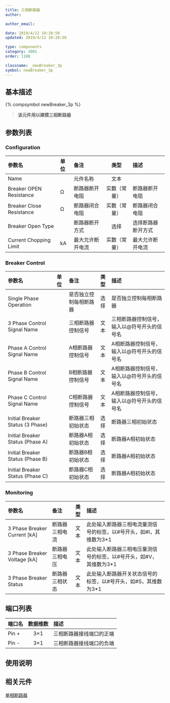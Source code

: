 ```yaml
---
title: 三相断路器
author:

author_email:

date: 2019/4/12 10:20:50
updated: 2019/4/12 10:20:50

type: components
category: 3001
order: 1100

classname: _newBreaker_3p
symbol: newBreaker_3p
---
```

## 基本描述
{% compsymbol newBreaker_3p %}

> **该元件用以建模三相断路器**

## 参数列表
### Configuration
| 参数名 | 单位 | 备注 | 类型 | 描述 |
| :--- | :--- | :--- | :--: | :--- |
| Name |  | 元件名称 | 文本 |  |
| Breaker OPEN Resistance | Ω | 断路器断开电阻 | 实数（常量） | 断路器断开电阻 |
| Breaker Close Resistance | Ω | 断路器闭合电阻 | 实数（常量） | 断路器闭合电阻 |
| Breaker Open Type | | 断路器断开方式 | 选择 | 选择断路器断开方式 |
| Current Chopping Limit | kA | 最大允许断开电流 |  实数（常量） | 最大允许断开电流 |

### Breaker Control
| 参数名 | 单位 | 备注 | 类型 | 描述 |
| :--- | :--- | :--- | :--: | :--- |
| Single Phase Operation | | 是否独立控制每相断路器 | 选择 | 是否独立控制每相断路器|
| 3 Phase Control Signal Name | | 三相断路器控制信号 | 文本 | 三相断路器控制信号，输入以@符号开头的信号名 |
| Phase A Control Signal Name | | A相断路器控制信号 | 文本 |A相断路器控制信号，输入以@符号开头的信号名|
| Phase B Control Signal Name | | B相断路器控制信号 | 文本 |A相断路器控制信号，输入以@符号开头的信号名|
| Phase C Control Signal Name | | C相断路器控制信号 | 文本 |A相断路器控制信号，输入以@符号开头的信号名|
| Initial Breaker Status (3 Phase) | | 断路器三相初始状态 | 选择 | 断路器三相初始状态 |
| Initial Breaker Status (Phase A) | | 断路器A相初始状态 | 选择 | 断路器A相初始状态|
| Initial Breaker Status (Phase B) | | 断路器B相初始状态 | 选择 | 断路器A相初始状态|
| Initial Breaker Status (Phase C) | | 断路器C相初始状态 | 选择 | 断路器A相初始状态|


### Monitoring
| 参数名 | 备注 | 类型 | 描述 |
| :--- | :--- | :--: | :--- |
| 3 Phase Breaker Current \[kA\] | 断路器三相电流 | 文本 | 此处输入断路器三相电流量测信号的标签，以#号开头，如#I，其维数为3\*1 |
| 3 Phase Breaker Voltage \[kA\] | 断路器三相电压 | 文本 | 此处输入断路器三相电压量测信号的标签，以#号开头，如#V，其维数为3\*1 |
| 3 Phase Breaker Status | 断路器三相状态 | 文本 | 此处输入断路器开关状态信号的标签，以#号开头，如#S，其维数为3\*1  |


## 端口列表

| 端口名 | 数据维数 | 描述 |
| :--- | :--:  | :--- |
| Pin + | 3×1 |三相断路器接线端口的正端 |
| Pin - | 3×1 |三相断路器接线端口的负端 |

## 使用说明


## 相关元件
[单相断路器](comp_newBreaker_1p.html)
